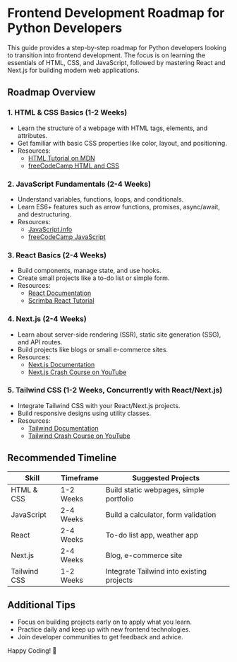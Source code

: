 # Frontend Development Roadmap for Python Developers

This guide provides a step-by-step roadmap for Python developers looking to transition into frontend development. The focus is on learning the essentials of HTML, CSS, and JavaScript, followed by mastering React and Next.js for building modern web applications.

## Roadmap Overview

### 1. **HTML & CSS Basics (1-2 Weeks)**
   - Learn the structure of a webpage with HTML tags, elements, and attributes.
   - Get familiar with basic CSS properties like color, layout, and positioning.
   - Resources:
     - [HTML Tutorial on MDN](https://developer.mozilla.org/en-US/docs/Learn/HTML)
     - [freeCodeCamp HTML and CSS](https://www.freecodecamp.org/learn/)

### 2. **JavaScript Fundamentals (2-4 Weeks)**
   - Understand variables, functions, loops, and conditionals.
   - Learn ES6+ features such as arrow functions, promises, async/await, and destructuring.
   - Resources:
     - [JavaScript.info](https://javascript.info/)
     - [freeCodeCamp JavaScript](https://www.freecodecamp.org/learn/javascript-algorithms-and-data-structures/)

### 3. **React Basics (2-4 Weeks)**
   - Build components, manage state, and use hooks.
   - Create small projects like a to-do list or simple form.
   - Resources:
     - [React Documentation](https://reactjs.org/docs/getting-started.html)
     - [Scrimba React Tutorial](https://scrimba.com/learn/learnreact)

### 4. **Next.js (2-4 Weeks)**
   - Learn about server-side rendering (SSR), static site generation (SSG), and API routes.
   - Build projects like blogs or small e-commerce sites.
   - Resources:
     - [Next.js Documentation](https://nextjs.org/docs)
     - [Next.js Crash Course on YouTube](https://www.youtube.com/watch?v=mTz0GXj8NN0)

### 5. **Tailwind CSS (1-2 Weeks, Concurrently with React/Next.js)**
   - Integrate Tailwind CSS with your React/Next.js projects.
   - Build responsive designs using utility classes.
   - Resources:
     - [Tailwind Documentation](https://tailwindcss.com/docs/installation)
     - [Tailwind Crash Course on YouTube](https://www.youtube.com/watch?v=UBOj6rqRUME)

## Recommended Timeline

| Skill               | Timeframe        | Suggested Projects                         |
|---------------------|------------------|--------------------------------------------|
| HTML & CSS          | 1-2 Weeks        | Build static webpages, simple portfolio    |
| JavaScript          | 2-4 Weeks        | Build a calculator, form validation        |
| React               | 2-4 Weeks        | To-do list app, weather app                |
| Next.js             | 2-4 Weeks        | Blog, e-commerce site                      |
| Tailwind CSS        | 1-2 Weeks        | Integrate Tailwind into existing projects  |

## Additional Tips

- Focus on building projects early on to apply what you learn.
- Practice daily and keep up with new frontend technologies.
- Join developer communities to get feedback and advice.

Happy Coding! 🚀
